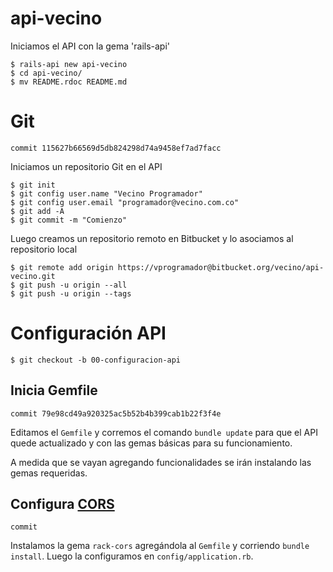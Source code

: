 # api-vecino

Iniciamos el API con la gema 'rails-api'

    $ rails-api new api-vecino
    $ cd api-vecino/
    $ mv README.rdoc README.md

# Git

    commit 115627b66569d5db824298d74a9458ef7ad7facc

Iniciamos un repositorio Git en el API

    $ git init
    $ git config user.name "Vecino Programador"
    $ git config user.email "programador@vecino.com.co"
    $ git add -A
    $ git commit -m "Comienzo"

Luego creamos un repositorio remoto en Bitbucket y lo asociamos al repositorio local

    $ git remote add origin https://vprogramador@bitbucket.org/vecino/api-vecino.git
    $ git push -u origin --all
    $ git push -u origin --tags

# Configuración API

    $ git checkout -b 00-configuracion-api

## Inicia Gemfile

    commit 79e98cd49a920325ac5b52b4b399cab1b22f3f4e

Editamos el `Gemfile` y corremos el comando `bundle update` para que el API quede actualizado y con las gemas básicas para su funcionamiento.

A medida que se vayan agregando funcionalidades se irán instalando las gemas requeridas.

## Configura [CORS](http://www.w3.org/TR/cors/)

    commit

Instalamos la gema `rack-cors` agregándola al `Gemfile` y corriendo `bundle install`. Luego la configuramos en `config/application.rb`.
